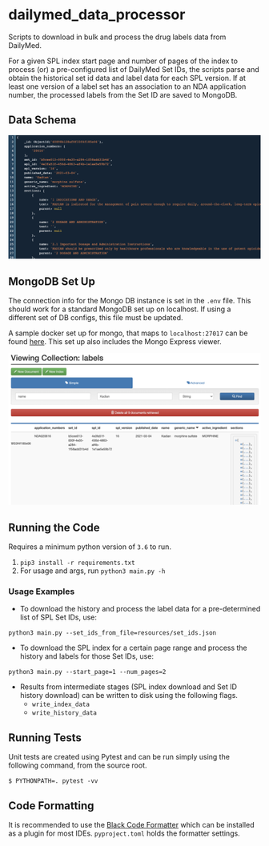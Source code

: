 # dailymed_data_processor
Scripts to download in bulk and process the drug labels data from DailyMed.

For a given SPL index start page and number of pages of the index to process (or) a pre-configured list of DailyMed Set IDs, the scripts parse and obtain the historical set id data and label data for each SPL version. If at least one version of a label set has an association to an NDA application number, the processed labels from the Set ID are saved to MongoDB.

## Data Schema

![Label Schema](./assets/label_data.png)

## MongoDB Set Up
The connection info for the Mongo DB instance is set in the `.env` file. This should work for a standard MongoDB set up on localhost. If using a different set of DB configs, this file must be updated.

A sample docker set up for mongo, that maps to `localhost:27017` can be found [here](https://github.com/pharmaDB/etl_pipeline). This set up also includes the Mongo Express viewer.

![Mongo Express Labels Info](./assets/mongo_express.png)

## Running the Code
Requires a minimum python version of `3.6` to run.
1. `pip3 install -r requirements.txt`
2. For usage and args, run `python3 main.py -h`

### Usage Examples
* To download the history and process the label data for a pre-determined list of SPL Set IDs, use:
```
python3 main.py --set_ids_from_file=resources/set_ids.json
```

* To download the SPL index for a certain page range and process the history and labels for those Set IDs, use:
```
python3 main.py --start_page=1 --num_pages=2
```

* Results from intermediate stages (SPL index download and Set ID history download) can be written to disk using the following flags.
    - `write_index_data`
    - `write_history_data`

## Running Tests

Unit tests are created using Pytest and can be run simply using the following command, from the source root.
```
$ PYTHONPATH=. pytest -vv
```

## Code Formatting
It is recommended to use the [Black Code Formatter](https://github.com/psf/black) which can be installed as a plugin for most IDEs. `pyproject.toml` holds the formatter settings.
